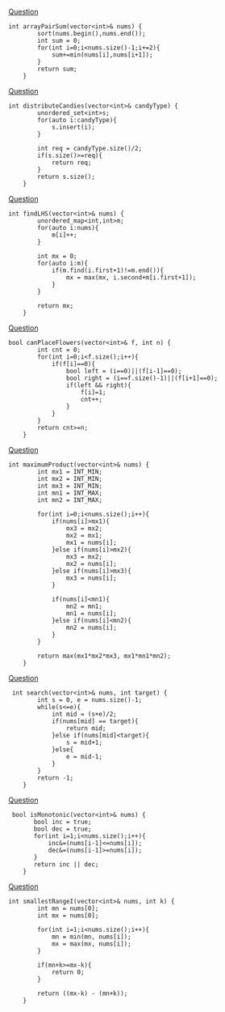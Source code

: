 [Question](https://leetcode.com/problems/array-partition/)

```
int arrayPairSum(vector<int>& nums) {
        sort(nums.begin(),nums.end());
        int sum = 0;
        for(int i=0;i<nums.size()-1;i+=2){
            sum+=min(nums[i],nums[i+1]);
        }
        return sum;
    }
```

[Question](https://leetcode.com/problems/distribute-candies/)

```
int distributeCandies(vector<int>& candyType) {
        unordered_set<int>s;
        for(auto i:candyType){
            s.insert(i);
        }

        int req = candyType.size()/2;
        if(s.size()>=req){
            return req;
        }
        return s.size();
    }
```

[Question](https://leetcode.com/problems/longest-harmonious-subsequence/)

```
int findLHS(vector<int>& nums) {
        unordered_map<int,int>m;
        for(auto i:nums){
            m[i]++;
        }

        int mx = 0;
        for(auto i:m){
            if(m.find(i.first+1)!=m.end()){
                mx = max(mx, i.second+m[i.first+1]);
            }
        }

        return mx;
    }
```

[Question](https://leetcode.com/problems/can-place-flowers/)

```
bool canPlaceFlowers(vector<int>& f, int n) {
        int cnt = 0;
        for(int i=0;i<f.size();i++){
            if(f[i]==0){
                bool left = (i==0)||(f[i-1]==0);
                bool right = (i==f.size()-1)||(f[i+1]==0);
                if(left && right){
                    f[i]=1;
                    cnt++;
                }
            }
        }
        return cnt>=n;
    }
```

[Question](https://leetcode.com/problems/maximum-product-of-three-numbers/)

```
int maximumProduct(vector<int>& nums) {
        int mx1 = INT_MIN;
        int mx2 = INT_MIN;
        int mx3 = INT_MIN;
        int mn1 = INT_MAX;
        int mn2 = INT_MAX;

        for(int i=0;i<nums.size();i++){
            if(nums[i]>mx1){
                mx3 = mx2;
                mx2 = mx1;
                mx1 = nums[i];
            }else if(nums[i]>mx2){
                mx3 = mx2;
                mx2 = nums[i];
            }else if(nums[i]>mx3){
                mx3 = nums[i];
            }

            if(nums[i]<mn1){
                mn2 = mn1;
                mn1 = nums[i];
            }else if(nums[i]<mn2){
                mn2 = nums[i];
            }
        }

        return max(mx1*mx2*mx3, mx1*mn1*mn2);
    }
```

[Question](https://leetcode.com/problems/binary-search/)

```
 int search(vector<int>& nums, int target) {
        int s = 0, e = nums.size()-1;
        while(s<=e){
            int mid = (s+e)/2;
            if(nums[mid] == target){
                return mid;
            }else if(nums[mid]<target){
                s = mid+1;
            }else{
                e = mid-1;
            }
        }
        return -1;
    }
```

[Question](https://leetcode.com/problems/monotonic-array/)

```
 bool isMonotonic(vector<int>& nums) {
       bool inc = true;
       bool dec = true;
       for(int i=1;i<nums.size();i++){
           inc&=(nums[i-1]<=nums[i]);
           dec&=(nums[i-1]>=nums[i]);
       }
       return inc || dec;
    }
```

[Question](https://leetcode.com/problems/smallest-range-i/solutions/)

```
int smallestRangeI(vector<int>& nums, int k) {
        int mn = nums[0];
        int mx = nums[0];

        for(int i=1;i<nums.size();i++){
            mn = min(mn, nums[i]);
            mx = max(mx, nums[i]);
        }

        if(mn+k>=mx-k){
            return 0;
        }

        return ((mx-k) - (mn+k));
    }
```

